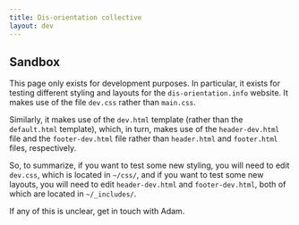 ```yaml
---
title: Dis-orientation collective
layout: dev
---
```


## Sandbox

This page only exists for development purposes. In particular, it exists for testing different styling and layouts for the `dis-orientation.info` website. It makes use of the file `dev.css` rather than `main.css`.

Similarly, it makes use of the `dev.html` template (rather than the `default.html` template), which, in turn, makes use of the `header-dev.html` file and the `footer-dev.html` file rather than `header.html` and `footer.html` files, respectively.

So, to summarize, if you want to test some new styling, you will need to edit `dev.css`, which is located in `~/css/`, and if you want to test some new layouts, you will need to edit `header-dev.html` and `footer-dev.html`, both of which are located in `~/_includes/`.

If any of this is unclear, get in touch with Adam.